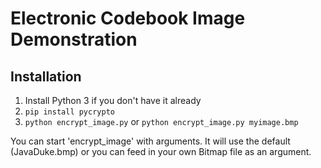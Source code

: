 # Electronic Codebook Image Demonstration

## Installation
1. Install Python 3 if you don't have it already
2. `pip install pycrypto`
3. `python encrypt_image.py` or `python encrypt_image.py myimage.bmp`

You can start 'encrypt_image' with arguments. It will use the default (JavaDuke.bmp) or
you can feed in your own Bitmap file as an argument.
